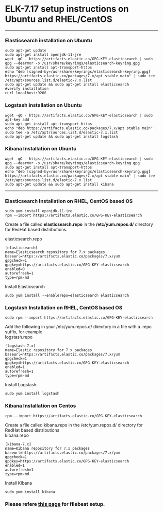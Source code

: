 # ELK-7.17 setup instructions on Ubuntu and RHEL/CentOS
-----------------------------------------------------------
### Elasticsearch installation on Ubuntu 
```
sudo apt-get update
sudo apt-get install openjdk-11-jre
wget -qO - https://artifacts.elastic.co/GPG-KEY-elasticsearch | sudo gpg --dearmor -o /usr/share/keyrings/elasticsearch-keyring.gpg
sudo apt-get install apt-transport-https
echo "deb [signed-by=/usr/share/keyrings/elasticsearch-keyring.gpg] https://artifacts.elastic.co/packages/7.x/apt stable main" | sudo tee /etc/apt/sources.list.d/elastic-7.x.list
sudo apt-get update && sudo apt-get install elasticsearch
#verify installation
curl localhost:9200 
```
### Logstash installation on Ubuntu 
```
wget -qO - https://artifacts.elastic.co/GPG-KEY-elasticsearch | sudo apt-key add -
sudo apt-get install apt-transport-https
echo "deb https://artifacts.elastic.co/packages/7.x/apt stable main" | sudo tee -a /etc/apt/sources.list.d/elastic-7.x.list
sudo apt-get update && sudo apt-get install logstash
```
### Kibana Installation on Ubuntu
```
wget -qO - https://artifacts.elastic.co/GPG-KEY-elasticsearch | sudo gpg --dearmor -o /usr/share/keyrings/elasticsearch-keyring.gpg
sudo apt-get install apt-transport-https
echo "deb [signed-by=/usr/share/keyrings/elasticsearch-keyring.gpg] https://artifacts.elastic.co/packages/7.x/apt stable main" | sudo tee /etc/apt/sources.list.d/elastic-7.x.list
sudo apt-get update && sudo apt-get install kibana
```


---------------------------------------------------------

### Elasticsearch Installation on RHEL, CentOS based OS
```
sudo yum install openjdk-11-jre
rpm --import https://artifacts.elastic.co/GPG-KEY-elasticsearch
```
Create a file called **elasticsearch.repo** in the **/etc/yum.repos.d/** directory for RedHat based distributions.

elasticsearch.repo
```
[elasticsearch]
name=Elasticsearch repository for 7.x packages
baseurl=https://artifacts.elastic.co/packages/7.x/yum
gpgcheck=1
gpgkey=https://artifacts.elastic.co/GPG-KEY-elasticsearch
enabled=0
autorefresh=1
type=rpm-md
```
Install Elasticsearch
```
sudo yum install --enablerepo=elasticsearch elasticsearch
```

### Logstash Installation on RHEL, CentOS based OS
```
sudo rpm --import https://artifacts.elastic.co/GPG-KEY-elasticsearch
```
Add the following in your /etc/yum.repos.d/ directory in a file with a .repo suffix, for example   
logstash.repo
```
[logstash-7.x]
name=Elastic repository for 7.x packages
baseurl=https://artifacts.elastic.co/packages/7.x/yum
gpgcheck=1
gpgkey=https://artifacts.elastic.co/GPG-KEY-elasticsearch
enabled=1
autorefresh=1
type=rpm-md
```
Install Logstash 
```
sudo yum install logstash
```
### Kibana Installation on Centos
```
rpm --import https://artifacts.elastic.co/GPG-KEY-elasticsearch
```
Create a file called kibana.repo in the /etc/yum.repos.d/ directory for RedHat based distributions   
kibana.repo
```
[kibana-7.x]
name=Kibana repository for 7.x packages
baseurl=https://artifacts.elastic.co/packages/7.x/yum
gpgcheck=1
gpgkey=https://artifacts.elastic.co/GPG-KEY-elasticsearch
enabled=1
autorefresh=1
type=rpm-md
```
Install Kibana 
```
sudo yum install kibana 
```
### Please refere [this page](https://github.com/roopendra/devops/blob/master/ELK/filebeat_setup.md) for filebeat setup.
